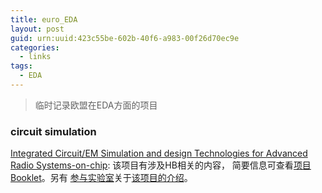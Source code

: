 ```yaml
---
title: euro_EDA
layout: post
guid: urn:uuid:423c55be-602b-40f6-a983-00f26d70ec9e
categories:
  - links
tags:
  - EDA
---
```



> 临时记录欧盟在EDA方面的项目

### circuit simulation
[Integrated Circuit/EM Simulation and design Technologies for Advanced Radio Systems-on-chip](https://cordis.europa.eu/project/id/214911/de): 该项目有涉及HB相关的内容，
简要信息可查看[项目Booklet](https://cordis.europa.eu/docs/projects/cnect/1/214911/080/deliverables/001-ICESTARSD45andM43Bookletprintedversion101104.pdf)。另有
[参与实验室](https://signal-processing-lab.fh-hagenberg.at/en/signal-processing-hagenberg/)关于[该项目的介绍](https://signal-processing-lab.fh-hagenberg.at/en/icestars-integrated-circuit-em-simulation-and-design-technologies-for-advanced-radio-systems-on-chip-2/)。
